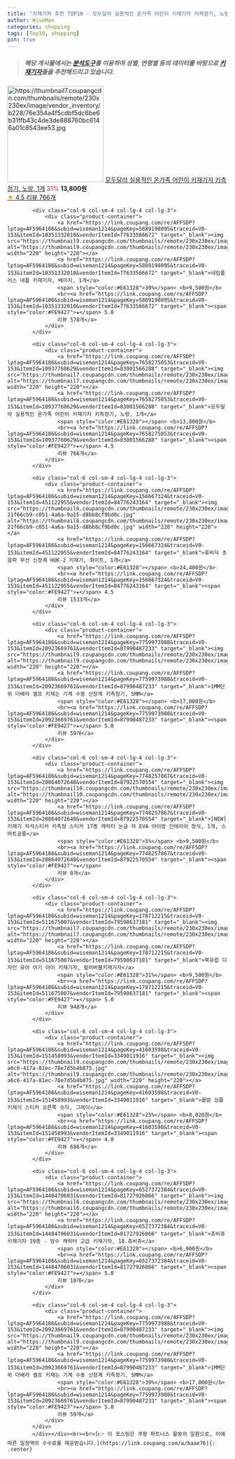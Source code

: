```yaml
---
title: "키재기자 추천 TOP10 - 모두달라 실용적인 온가족 어린이 키재기자 키측정기, 노랑, 1개"
author: WiseMan
categories: shopping
tags: [Top10, shopping]
pin: true
---
```


> ##### 해당 게시물에서는 [**분석도구**](https://itemscout.io/)를 이용하여 **성별**, **연령별** 등의 데이터를 바탕으로 [**키재기자**](https://link.coupang.com/a/baae76)들을 추천해드리고 있습니다.
<div class="container"><div class="row">
            <div class="col-6 col-sm-4 col-lg-4 col-lg-3">
                <div class="product-container">
                    <a href="https://link.coupang.com/re/AFFSDP?lptag=AF5964186&subid=wiseman1214&pageKey=7658275053&traceid=V0-153&itemId=10937760629&vendorItemId=83001566288" target="_blank"><img src="https://thumbnail7.coupangcdn.com/thumbnails/remote/230x230ex/image/vendor_inventory/b228/76e354a4f5cdbf5dc6be6b31ffb43c4de3de888760bc6146a01c8543ee53.jpg" alt="https://thumbnail7.coupangcdn.com/thumbnails/remote/230x230ex/image/vendor_inventory/b228/76e354a4f5cdbf5dc6be6b31ffb43c4de3de888760bc6146a01c8543ee53.jpg" width="220" height="220"></a>
                    <a href="https://link.coupang.com/re/AFFSDP?lptag=AF5964186&subid=wiseman1214&pageKey=7658275053&traceid=V0-153&itemId=10937760629&vendorItemId=83001566288" target="_blank">모두달라 실용적인 온가족 어린이 키재기자 키측정기, 노랑, 1개</a>
                    <span style="color:#E61328">31%</span> <b>13,800원</b>
                    <br><a href="https://link.coupang.com/re/AFFSDP?lptag=AF5964186&subid=wiseman1214&pageKey=7658275053&traceid=V0-153&itemId=10937760629&vendorItemId=83001566288" target="_blank"><span style="color:#FE9427">★</span> 4.5
                    리뷰 766개</a>
                </div>
            </div>
            
            <div class="col-6 col-sm-4 col-lg-4 col-lg-3">
                <div class="product-container">
                    <a href="https://link.coupang.com/re/AFFSDP?lptag=AF5964186&subid=wiseman1214&pageKey=5889198095&traceid=V0-153&itemId=10351332010&vendorItemId=77633566672" target="_blank"><img src="https://thumbnail9.coupangcdn.com/thumbnails/remote/230x230ex/image/rs_quotation_api/4czvowdx/01b36bad83ac4e16b18aebfa3575380d.jpg" alt="https://thumbnail9.coupangcdn.com/thumbnails/remote/230x230ex/image/rs_quotation_api/4czvowdx/01b36bad83ac4e16b18aebfa3575380d.jpg" width="220" height="220"></a>
                    <a href="https://link.coupang.com/re/AFFSDP?lptag=AF5964186&subid=wiseman1214&pageKey=5889198095&traceid=V0-153&itemId=10351332010&vendorItemId=77633566672" target="_blank">네임플러스 네플 키재기자, 베이지, 1개</a>
                    <span style="color:#E61328">39%</span> <b>9,500원</b>
                    <br><a href="https://link.coupang.com/re/AFFSDP?lptag=AF5964186&subid=wiseman1214&pageKey=5889198095&traceid=V0-153&itemId=10351332010&vendorItemId=77633566672" target="_blank"><span style="color:#FE9427">★</span> 5.0
                    리뷰 578개</a>
                </div>
            </div>
            
            <div class="col-6 col-sm-4 col-lg-4 col-lg-3">
                <div class="product-container">
                    <a href="https://link.coupang.com/re/AFFSDP?lptag=AF5964186&subid=wiseman1214&pageKey=7658275053&traceid=V0-153&itemId=10937760629&vendorItemId=83001566288" target="_blank"><img src="https://thumbnail7.coupangcdn.com/thumbnails/remote/230x230ex/image/vendor_inventory/b228/76e354a4f5cdbf5dc6be6b31ffb43c4de3de888760bc6146a01c8543ee53.jpg" alt="https://thumbnail7.coupangcdn.com/thumbnails/remote/230x230ex/image/vendor_inventory/b228/76e354a4f5cdbf5dc6be6b31ffb43c4de3de888760bc6146a01c8543ee53.jpg" width="220" height="220"></a>
                    <a href="https://link.coupang.com/re/AFFSDP?lptag=AF5964186&subid=wiseman1214&pageKey=7658275053&traceid=V0-153&itemId=10937760629&vendorItemId=83001566288" target="_blank">모두달라 실용적인 온가족 어린이 키재기자 키측정기, 노랑, 1개</a>
                    <span style="color:#E61328"></span> <b>13,800원</b>
                    <br><a href="https://link.coupang.com/re/AFFSDP?lptag=AF5964186&subid=wiseman1214&pageKey=7658275053&traceid=V0-153&itemId=10937760629&vendorItemId=83001566288" target="_blank"><span style="color:#FE9427">★</span> 4.5
                    리뷰 766개</a>
                </div>
            </div>
            
            <div class="col-6 col-sm-4 col-lg-4 col-lg-3">
                <div class="product-container">
                    <a href="https://link.coupang.com/re/AFFSDP?lptag=AF5964186&subid=wiseman1214&pageKey=156667324&traceid=V0-153&itemId=451122955&vendorItemId=84776243164" target="_blank"><img src="https://thumbnail6.coupangcdn.com/thumbnails/remote/230x230ex/image/retail/images/4094541342151499-21f66cb9-c051-4a6a-9a15-d8bb8cf9bd0c.jpg" alt="https://thumbnail6.coupangcdn.com/thumbnails/remote/230x230ex/image/retail/images/4094541342151499-21f66cb9-c051-4a6a-9a15-d8bb8cf9bd0c.jpg" width="220" height="220"></a>
                    <a href="https://link.coupang.com/re/AFFSDP?lptag=AF5964186&subid=wiseman1214&pageKey=156667324&traceid=V0-153&itemId=451122955&vendorItemId=84776243164" target="_blank">휴비딕 초음파 무선 신장계 HUK-2 키재기, 화이트, 1개</a>
                    <span style="color:#E61328"></span> <b>24,400원</b>
                    <br><a href="https://link.coupang.com/re/AFFSDP?lptag=AF5964186&subid=wiseman1214&pageKey=156667324&traceid=V0-153&itemId=451122955&vendorItemId=84776243164" target="_blank"><span style="color:#FE9427">★</span> 4.5
                    리뷰 1533개</a>
                </div>
            </div>
            
            <div class="col-6 col-sm-4 col-lg-4 col-lg-3">
                <div class="product-container">
                    <a href="https://link.coupang.com/re/AFFSDP?lptag=AF5964186&subid=wiseman1214&pageKey=7759973988&traceid=V0-153&itemId=20923669761&vendorItemId=87990487233" target="_blank"><img src="https://thumbnail9.coupangcdn.com/thumbnails/remote/230x230ex/image/vendor_inventory/bacd/2f119b7efc13cc734fbab834afcd2a9a71f3a84cbb9a649dd9f51627cc64.jpg" alt="https://thumbnail9.coupangcdn.com/thumbnails/remote/230x230ex/image/vendor_inventory/bacd/2f119b7efc13cc734fbab834afcd2a9a71f3a84cbb9a649dd9f51627cc64.jpg" width="220" height="220"></a>
                    <a href="https://link.coupang.com/re/AFFSDP?lptag=AF5964186&subid=wiseman1214&pageKey=7759973988&traceid=V0-153&itemId=20923669761&vendorItemId=87990487233" target="_blank">1MM단위 더배라 셀프 키재는 기계 수동 신장계 키측정기, 5MM</a>
                    <span style="color:#E61328"></span> <b>17,000원</b>
                    <br><a href="https://link.coupang.com/re/AFFSDP?lptag=AF5964186&subid=wiseman1214&pageKey=7759973988&traceid=V0-153&itemId=20923669761&vendorItemId=87990487233" target="_blank"><span style="color:#FE9427">★</span> 5.0
                    리뷰 59개</a>
                </div>
            </div>
            
            <div class="col-6 col-sm-4 col-lg-4 col-lg-3">
                <div class="product-container">
                    <a href="https://link.coupang.com/re/AFFSDP?lptag=AF5964186&subid=wiseman1214&pageKey=7748257867&traceid=V0-153&itemId=20864072648&vendorItemId=87922570554" target="_blank"><img src="https://thumbnail10.coupangcdn.com/thumbnails/remote/230x230ex/image/vendor_inventory/1cb9/c86139a4e71eafc8da02f89c65633a31f8b2b0333c1fa02d01b26b069f18.jpg" alt="https://thumbnail10.coupangcdn.com/thumbnails/remote/230x230ex/image/vendor_inventory/1cb9/c86139a4e71eafc8da02f89c65633a31f8b2b0333c1fa02d01b26b069f18.jpg" width="220" height="220"></a>
                    <a href="https://link.coupang.com/re/AFFSDP?lptag=AF5964186&subid=wiseman1214&pageKey=7748257867&traceid=V0-153&itemId=20864072648&vendorItemId=87922570554" target="_blank">[NEW] 키재기 자석스티커 키측정 스티커 17종 캐릭터 눈금 자 EVA 아이방 인테리어 장식, 1개, 스마트공룡</a>
                    <span style="color:#E61328">5%</span> <b>9,500원</b>
                    <br><a href="https://link.coupang.com/re/AFFSDP?lptag=AF5964186&subid=wiseman1214&pageKey=7748257867&traceid=V0-153&itemId=20864072648&vendorItemId=87922570554" target="_blank"><span style="color:#FE9427">★</span> 
                    리뷰 0개</a>
                </div>
            </div>
            
            <div class="col-6 col-sm-4 col-lg-4 col-lg-3">
                <div class="product-container">
                    <a href="https://link.coupang.com/re/AFFSDP?lptag=AF5964186&subid=wiseman1214&pageKey=178712215&traceid=V0-153&itemId=511675007&vendorItemId=79598637181" target="_blank"><img src="https://thumbnail7.coupangcdn.com/thumbnails/remote/230x230ex/image/vendor_inventory/8d26/3a3cf9bd62b4296a9e670098d999bab8216daa6d94c430033a72d10f0511.jpg" alt="https://thumbnail7.coupangcdn.com/thumbnails/remote/230x230ex/image/vendor_inventory/8d26/3a3cf9bd62b4296a9e670098d999bab8216daa6d94c430033a72d10f0511.jpg" width="220" height="220"></a>
                    <a href="https://link.coupang.com/re/AFFSDP?lptag=AF5964186&subid=wiseman1214&pageKey=178712215&traceid=V0-153&itemId=511675007&vendorItemId=79598637181" target="_blank">북유럽 디자인 유아 아기 아이 키재기자, 컬러버블키재기자</a>
                    <span style="color:#E61328">31%</span> <b>9,500원</b>
                    <br><a href="https://link.coupang.com/re/AFFSDP?lptag=AF5964186&subid=wiseman1214&pageKey=178712215&traceid=V0-153&itemId=511675007&vendorItemId=79598637181" target="_blank"><span style="color:#FE9427">★</span> 5.0
                    리뷰 948개</a>
                </div>
            </div>
            
            <div class="col-6 col-sm-4 col-lg-4 col-lg-3">
                <div class="product-container">
                    <a href="https://link.coupang.com/re/AFFSDP?lptag=AF5964186&subid=wiseman1214&pageKey=41603598&traceid=V0-153&itemId=151458993&vendorItemId=3349011916" target="_blank"><img src="https://thumbnail9.coupangcdn.com/thumbnails/remote/230x230ex/image/retail/images/2017/10/17/15/8/af058628-a6c6-417a-81ec-78e7d5b4b875.jpg" alt="https://thumbnail9.coupangcdn.com/thumbnails/remote/230x230ex/image/retail/images/2017/10/17/15/8/af058628-a6c6-417a-81ec-78e7d5b4b875.jpg" width="220" height="220"></a>
                    <a href="https://link.coupang.com/re/AFFSDP?lptag=AF5964186&subid=wiseman1214&pageKey=41603598&traceid=V0-153&itemId=151458993&vendorItemId=3349011916" target="_blank">꿀밤 심플 키재기 스티커 오른쪽 숫자, 그레이</a>
                    <span style="color:#E61328">25%</span> <b>8,020원</b>
                    <br><a href="https://link.coupang.com/re/AFFSDP?lptag=AF5964186&subid=wiseman1214&pageKey=41603598&traceid=V0-153&itemId=151458993&vendorItemId=3349011916" target="_blank"><span style="color:#FE9427">★</span> 4.0
                    리뷰 686개</a>
                </div>
            </div>
            
            <div class="col-6 col-sm-4 col-lg-4 col-lg-3">
                <div class="product-container">
                    <a href="https://link.coupang.com/re/AFFSDP?lptag=AF5964186&subid=wiseman1214&pageKey=6527372384&traceid=V0-153&itemId=14484706031&vendorItemId=81727926066" target="_blank"><img src="https://thumbnail6.coupangcdn.com/thumbnails/remote/230x230ex/image/vendor_inventory/15e1/3149e6d1a5ce9546e41908ca7dc85c159beca6d433d72a1e24b4a725a78c.jpg" alt="https://thumbnail6.coupangcdn.com/thumbnails/remote/230x230ex/image/vendor_inventory/15e1/3149e6d1a5ce9546e41908ca7dc85c159beca6d433d72a1e24b4a725a78c.jpg" width="220" height="220"></a>
                    <a href="https://link.coupang.com/re/AFFSDP?lptag=AF5964186&subid=wiseman1214&pageKey=6527372384&traceid=V0-153&itemId=14484706031&vendorItemId=81727926066" target="_blank">츄비쥬 키재기자 19종 - 방수 캐릭터 고급 키재기자, 18.츄비쥬</a>
                    <span style="color:#E61328"></span> <b>6,900원</b>
                    <br><a href="https://link.coupang.com/re/AFFSDP?lptag=AF5964186&subid=wiseman1214&pageKey=6527372384&traceid=V0-153&itemId=14484706031&vendorItemId=81727926066" target="_blank"><span style="color:#FE9427">★</span> 5.0
                    리뷰 10개</a>
                </div>
            </div>
            
            <div class="col-6 col-sm-4 col-lg-4 col-lg-3">
                <div class="product-container">
                    <a href="https://link.coupang.com/re/AFFSDP?lptag=AF5964186&subid=wiseman1214&pageKey=7759973988&traceid=V0-153&itemId=20923669761&vendorItemId=87990487233" target="_blank"><img src="https://thumbnail9.coupangcdn.com/thumbnails/remote/230x230ex/image/vendor_inventory/bacd/2f119b7efc13cc734fbab834afcd2a9a71f3a84cbb9a649dd9f51627cc64.jpg" alt="https://thumbnail9.coupangcdn.com/thumbnails/remote/230x230ex/image/vendor_inventory/bacd/2f119b7efc13cc734fbab834afcd2a9a71f3a84cbb9a649dd9f51627cc64.jpg" width="220" height="220"></a>
                    <a href="https://link.coupang.com/re/AFFSDP?lptag=AF5964186&subid=wiseman1214&pageKey=7759973988&traceid=V0-153&itemId=20923669761&vendorItemId=87990487233" target="_blank">1MM단위 더배라 셀프 키재는 기계 수동 신장계 키측정기, 5MM</a>
                    <span style="color:#E61328">39%</span> <b>17,000원</b>
                    <br><a href="https://link.coupang.com/re/AFFSDP?lptag=AF5964186&subid=wiseman1214&pageKey=7759973988&traceid=V0-153&itemId=20923669761&vendorItemId=87990487233" target="_blank"><span style="color:#FE9427">★</span> 5.0
                    리뷰 59개</a>
                </div>
            </div>
            </div></div><br><br>[👉 이 포스팅은 쿠팡 파트너스 활동의 일환으로, 이에 따른 일정액의 수수료를 제공받습니다.](https://link.coupang.com/a/baae76){: .center}